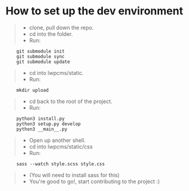 # How to set up the dev environment
> * clone, pull down the repo.
> * cd into the folder.
> * Run:

        git submodule init
        git submodule sync
        git submodule update

> * cd into lwpcms/static.
> * Run:

        mkdir upload

> * cd back to the root of the project.
> * Run:

        python3 install.py
        python3 setup.py develop
        python3 __main__.py

> * Open up another shell.
> * cd into lwpcms/static/css
> * Run:

        sass --watch style.scss style.css

> * (You will need to install sass for this)
> * You're good to go!, start contributing to the project :)
